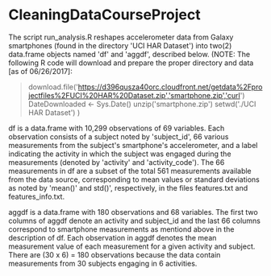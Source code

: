 # CleaningDataCourseProject

The script run_analysis.R reshapes accelerometer data from Galaxy smartphones (found in the directory 'UCI HAR Dataset') into two(2) 
data.frame objects named 'df' and 'aggdf', described below. 
(NOTE: The following R code will download and prepare the proper directory and data [as of 06/26/2017]:
  > download.file('https://d396qusza40orc.cloudfront.net/getdata%2Fprojectfiles%2FUCI%20HAR%20Dataset.zip','smartphone.zip','curl')
  > DateDownloaded <- Sys.Date()
  > unzip('smartphone.zip')
  > setwd('./UCI HAR Dataset')
)

df is a data.frame with 10,299 observations of 69 variables.
  Each observation consists of a subject noted by 'subject_id', 66 various measurements from the subject's smartphone's accelerometer,
  and a label indicating the activity in which the subject was engaged during the measurements (denoted by 'activity' and 'activity_code').
  The 66 measurements in df are a subset of the total 561 measurements available from the data source, corresponding to 
  mean values or standard deviations as noted by 'mean()' and std()', respectively, in the files features.txt and features_info.txt.
  
aggdf is a data.frame with 180 observations and 68 variables.
  The first two columns of aggdf denote an activity and subject_id and the last 66 columns correspond to smartphone measurements 
  as mentiond above in the description of df.
  Each observation in aggdf denotes the mean measurement value of each measurement for a given activity and subject.
  There are (30 x 6) = 180 observations because the data contain measurements from 30 subjects engaging in 6 activities.
